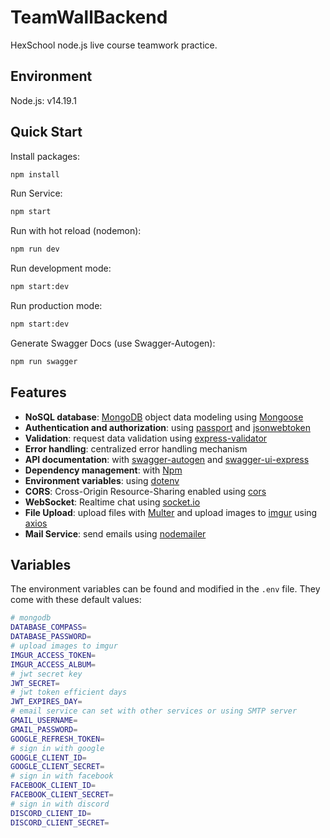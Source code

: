 # TeamWallBackend
HexSchool node.js live course teamwork practice.

## Environment
Node.js: v14.19.1

## Quick Start

Install packages:

```sh
npm install
```
Run Service:

```sh
npm start
```

Run with hot reload (nodemon):

```sh
npm run dev
```

Run development mode:

```sh
npm start:dev
```

Run production mode:

```sh
npm start:dev
```

Generate Swagger Docs (use Swagger-Autogen):

```sh
npm run swagger
```

## Features

- **NoSQL database**: [MongoDB](https://www.mongodb.com) object data modeling using [Mongoose](https://mongoosejs.com)
- **Authentication and authorization**: using [passport](http://www.passportjs.org) and [jsonwebtoken](https://github.com/auth0/node-jsonwebtoken)
- **Validation**: request data validation using [express-validator](https://github.com/express-validator/express-validator)
- **Error handling**: centralized error handling mechanism
- **API documentation**: with [swagger-autogen](https://github.com/davibaltar/swagger-autogen) and [swagger-ui-express](https://github.com/scottie1984/swagger-ui-express)
- **Dependency management**: with [Npm](https://www.npmjs.com/)
- **Environment variables**: using [dotenv](https://github.com/motdotla/dotenv)
- **CORS**: Cross-Origin Resource-Sharing enabled using [cors](https://github.com/expressjs/cors)
- **WebSocket**: Realtime chat using [socket.io](https://socket.io/)
- **File Upload**: upload files with [Multer](https://github.com/expressjs/multer) and upload images to [imgur](https://imgur.com/) using [axios](https://github.com/axios/axios)
- **Mail Service**: send emails using [nodemailer](https://github.com/nodemailer/nodemailer)

## Variables

The environment variables can be found and modified in the `.env` file. They come with these default values:

```bash
# mongodb
DATABASE_COMPASS=
DATABASE_PASSWORD=
# upload images to imgur
IMGUR_ACCESS_TOKEN=
IMGUR_ACCESS_ALBUM=
# jwt secret key
JWT_SECRET=
# jwt token efficient days
JWT_EXPIRES_DAY=
# email service can set with other services or using SMTP server
GMAIL_USERNAME=
GMAIL_PASSWORD=
GOOGLE_REFRESH_TOKEN=
# sign in with google
GOOGLE_CLIENT_ID=
GOOGLE_CLIENT_SECRET=
# sign in with facebook
FACEBOOK_CLIENT_ID=
FACEBOOK_CLIENT_SECRET=
# sign in with discord
DISCORD_CLIENT_ID=
DISCORD_CLIENT_SECRET=
```
